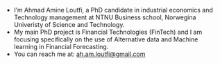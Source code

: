 - I’m Ahmad Amine Loutfi, a PhD candidate in industrial economics and Technology management at NTNU Business school, Norwegina Univeristy of Science and Technology. 
- My main PhD project is Financial Technologies (FinTech) and I am focusing specifically on the use of Alternative data and Machine learning in Financial Forecasting.
- You can reach me at: ah.am.loutfi@gmail.com

<!---
ahmadamineloutfi/ahmadamineloutfi is a ✨ special ✨ repository because its `README.md` (this file) appears on your GitHub profile.
You can click the Preview link to take a look at your changes.
--->
